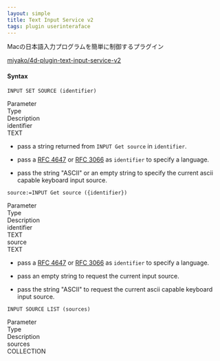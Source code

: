 ```yaml
---
layout: simple
title: Text Input Service v2
tags: plugin userinteraface
---
```


Macの日本語入力プログラムを簡単に制御するプラグイン

<!--more-->

[miyako/4d-plugin-text-input-service-v2](https://github.com/miyako/4d-plugin-text-input-service-v2)

#### Syntax

```
INPUT SET SOURCE (identifier)
```

<div class="grid">
<div class="syntax-th cell cell--2">Parameter</div>
<div class="syntax-th cell cell--2">Type</div>
<div class="syntax-th cell cell--8">Description</div>
<div class="syntax-td cell cell--2">identifier</div>
<div class="syntax-td cell cell--2">TEXT</div>
<div class="syntax-td cell cell--8"></div>   
</div>

* pass a string returned from `INPUT Get source` in `identifier`.

* pass a [RFC 4647](https://www.ietf.org/rfc/rfc4647.txt) or [RFC 3066](https://www.ietf.org/rfc/rfc3066.txt) as `identifier` to specify a language.

* pass the string "ASCII" or an empty string to specify the current ascii capable keyboard input source.

```
source:=INPUT Get source ({identifier})
```

<div class="grid">
<div class="syntax-th cell cell--2">Parameter</div>
<div class="syntax-th cell cell--2">Type</div>
<div class="syntax-th cell cell--8">Description</div>
<div class="syntax-td cell cell--2">identifier</div>
<div class="syntax-td cell cell--2">TEXT</div>
<div class="syntax-td cell cell--8"></div>   
<div class="syntax-td cell cell--2">source</div>
<div class="syntax-td cell cell--2">TEXT</div>
<div class="syntax-td cell cell--8"></div>   
</div>

* pass a [RFC 4647](https://www.ietf.org/rfc/rfc4647.txt) or [RFC 3066](https://www.ietf.org/rfc/rfc3066.txt) as `identifier` to specify a language.

* pass an empty string to request the current input source.

* pass the string "ASCII" to request the current ascii capable keyboard input source.

```
INPUT SOURCE LIST (sources)
```

<div class="grid">
<div class="syntax-th cell cell--2">Parameter</div>
<div class="syntax-th cell cell--2">Type</div>
<div class="syntax-th cell cell--8">Description</div>
<div class="syntax-td cell cell--2">sources</div>
<div class="syntax-td cell cell--2">COLLECTION</div>
<div class="syntax-td cell cell--8"></div>   
</div>
